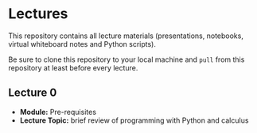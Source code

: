 # Lectures
This repository contains all lecture materials (presentations, notebooks, virtual whiteboard notes and Python scripts).

Be sure to clone this repository to your local machine and ```pull``` from this repository at least before every lecture.


## Lecture 0

* **Module:** Pre-requisites
* **Lecture Topic:** brief review of programming with Python and calculus
